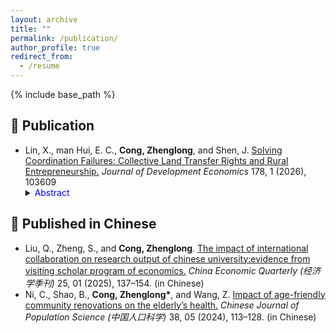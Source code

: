 ```yaml
---
layout: archive
title: ""
permalink: /publication/
author_profile: true
redirect_from:
  - /resume
---
```


{% include base_path %}

📜 Publication
------
- Lin, X., man Hui, E. C., **Cong, Zhenglong**, and Shen, J. [Solving Coordination Failures: Collective Land Transfer Rights and Rural Entrepreneurship.](https://www.sciencedirect.com/science/article/abs/pii/S0304387825001609) *Journal of Development Economics* 178, 1 (2026), 103609
  <details>
  <summary><font color="blue">Abstract</font></summary>  
  This study explores whether strengthening communal land rights can address coordination failures caused by fragmented land tenure. Based on China's ambitious land reform that permits rural collectives to directly sell or rent their construction land to enterprises, we discover that collective land transfer rights boost rural entrepreneurship by 25%. This positive firm growth is entirely concentrated in regions where collective coordination is simpler to achieve (i.e., less rugged areas and regions with denser clan networks). We identify two specific pathways behind the entrepreneurial growth: lower land use costs for firms and increased land wealth for local residents. The reform also facilitates expansion into non-farm wage employment, mainly due to more active participation in the labor market rather than via a decline in the agricultural sector. Our findings emphasize the importance of communal rights and collective negotiation in reducing coordination costs and offer new insights into promoting rural development in developing countries.
  </details>  
  
📜 Published in Chinese
------
- Liu, Q., Zheng, S., and **Cong, Zhenglong**. [The impact of international collaboration on research output of chinese university:evidence from visiting scholar program of economics.](https://) *China Economic Quarterly (经济学季刊)* 25, 01 (2025), 137–154. (in Chinese)
- Ni, C., Shao, B., **Cong, Zhenglong\***, and Wang, Z. [Impact of age-friendly community renovations on the elderly’s health.](https://) *Chinese Journal of Population Science (中国人口科学)* 38, 05 (2024), 113–128. (in Chinese)


